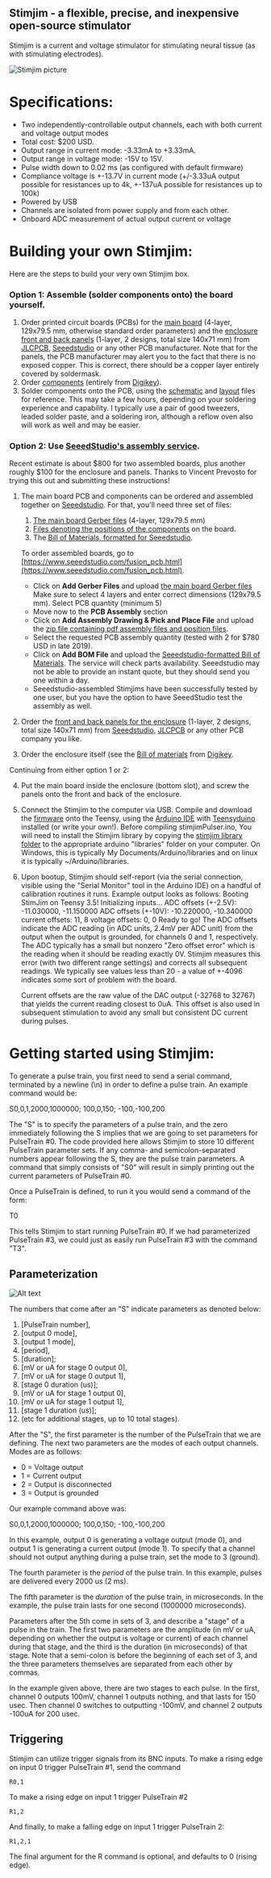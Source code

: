 Stimjim - a flexible, precise, and inexpensive open-source stimulator
-------------------------------
Stimjim is a current and voltage stimulator for stimulating neural tissue (as with stimulating electrodes). 

![Stimjim picture](images/photo.png)

# Specifications:

 - Two independently-controllable output channels, each with both current and voltage output modes
 - Total cost: $200 USD.
 - Output range in current mode: -3.33mA to +3.33mA. 
 - Output range in voltage mode: -15V to 15V.
 - Pulse width down to 0.02 ms (as configured with default firmware)
 - Compliance voltage is +-13.7V in current mode (+/-3.33uA output possible for resistances up to 4k, +-137uA possible for resistances up to 100k)
 - Powered by USB
 - Channels are isolated from power supply and from each other.
 - Onboard ADC measurement of actual output current or voltage
 
# Building your own Stimjim:

Here are the steps to build your very own Stimjim box. 

### Option 1: Assemble (solder components onto) the board yourself.

1. Order printed circuit boards (PCBs) for the [main board](./PCB/stimjimFabricationFiles_v0.18.zip) (4-layer, 129x79.5 mm, otherwise standard order parameters) and the [enclosure front and back panels](./PCB/stimjimPanelFabricationFiles_v0.18.zip) (1-layer, 2 designs, total size 140x71 mm) from [JLCPCB](https://jlcpcb.com/), [Seeedstudio](https://www.seeedstudio.com/fusion_pcb.html) or any other PCB manufacturer. Note that for the panels, the PCB manufacturer may alert you to the fact that there is no exposed copper. This is correct, there should be a copper layer entirely covered by soldermask.
2. Order [components](./stimjim_BOM.xlsx) (entirely from [Digikey](https://www.digikey.com/)).
3. Solder components onto the PCB, using the [schematic](./schematic.pdf) and [layout](./pcb.pdf) files for reference. This may take a few hours, depending on your soldering experience and capability. I typically use a pair of good tweezers, leaded solder paste, and a soldering iron, although a reflow oven also will work as well and may be easier.

### Option 2: Use [SeeedStudio's assembly service](https://www.seeedstudio.com/fusion_pcb.html). 
Recent estimate is about $800 for two assembled boards, plus another roughly $100 for the enclosure and panels. Thanks to Vincent Prevosto for trying this out and submitting these instructions!

1.  The main board PCB and components can be ordered and assembled together on [Seeedstudio](https://www.seeedstudio.com/fusion_pcb.html). 
    For that, you'll need three set of files:
   
    1.  [The main board Gerber files](./PCB/stimjimFabricationFiles_v0.18.zip) (4-layer, 129x79.5 mm) 
    2.  [Files denoting the positions of the components](./PCB/stimjim_SeeedStudioAssembly_PickAndPlace.zip) on the board.
    3.  The [Bill of Materials, formatted for Seeedstudio](./PCB/stimjim_SeeedStudioAssembly_BOM.xlsx). 
   
    To order assembled boards, go to [https://www.seeedstudio.com/fusion_pcb.html](https://www.seeedstudio.com/fusion_pcb.html).
   
    *   Click on **Add Gerber Files** and upload [the main board Gerber files](./PCB/stimjimFabricationFiles_v0.18.zip)
        Make sure to select 4 layers and enter correct dimensions (129x79.5 mm). 
        Select PCB quantity (minimum 5)
    *   Move now to the **PCB Assembly** section
    *   Click on **Add Assembly Drawing & Pick and Place File** and upload the [zip file containing pdf assembly files and position files](./PCB/stimjim_SeeedStudioAssembly_PickAndPlace.zip).
    *   Select the requested PCB assembly quantity (tested with 2 for $780 USD in late 2019).
    *   Click on **Add BOM File** and upload the [Seeedstudio-formatted Bill of Materials](./PCB/stimjim_SeeedStudioAssembly_BOM.xlsx). The service will check parts availability. Seeedstudio may not be able to provide an instant quote, but they should send you one within a day.
    *   Seeedstudio-assembled Stimjims have been successfully tested by one user, but you have the option to have SeeedStudio test the assembly as well.
   
2. Order the [front and back panels for the enclosure](./PCB/stimjimPanelFabricationFiles_v0.18.zip) (1-layer, 2 designs, total size 140x71 mm) from [Seeedstudio](https://www.seeedstudio.com/fusion_pcb.html), [JLCPCB](https://jlcpcb.com/) or any other PCB company you like.
3. Order the enclosure itself (see the [Bill of materials](./stimjim_BOM.xlsx) from [Digikey](https://www.digikey.com/).

Continuing from either option 1 or 2:

4.  Put the main board inside the enclosure (bottom slot), and screw the panels onto the front and back of the enclosure. 
5.  Connect the Stimjim to the computer via USB. Compile and download the [firmware](./stimjimPulser/) onto the Teensy, using the [Arduino IDE](https://www.arduino.cc/en/main/software) with [Teensyduino](https://www.pjrc.com/teensy/td_download.html) installed (or write your own!). Before compiling stimjimPulser.ino, You will need to install the Stimjim library by copying the [stimjim library folder](./lib/) to the appropriate arduino "libraries" folder on your computer. On Windows, this is typically My Documents/Arduino/libraries and on linux it is typically ~/Arduino/libraries. 
6.  Upon bootup, Stimjim should self-report (via the serial connection, visible using the "Serial Monitor" tool in the Arduino IDE) on a handful of calibration routines it runs. Example output looks as follows:
	   Booting StimJim on Teensy 3.5!
	   Initializing inputs...
	   ADC offsets (+-2.5V): -11.030000, -11.150000
	   ADC offsets (+-10V): -10.220000, -10.340000
	   current offsets: 11, 8
	   voltage offsets: 0, 0
	   Ready to go!
	The ADC offsets indicate the ADC reading (in ADC units, 2.4mV per ADC unit) from the output when the output is grounded, for channels 0 and 1, respectively. The ADC typically has a small but nonzero "Zero offset error" which is the reading when it should be reading exactly 0V. Stimjim measures this error (with two different range settings) and corrects all subsequent readings. We typically see values less than 20 - a value of +-4096 indicates some sort of problem with the board.
	
	Current offsets are the raw value of the DAC output (-32768 to 32767) that yields the current reading closest to 0uA. This offset is also used in subsequent stimulation to avoid any small but consistent DC current during pulses.

# Getting started using Stimjim:

To generate a pulse train, you first need to send a serial command, terminated by a newline (\n) in order to define a pulse train. An example command would be:

   S0,0,1,2000,1000000; 100,0,150; -100,-100,200
   
The "S" is to *s*pecify the parameters of a pulse train, and the zero immediately following the S implies that we are going to set parameters for PulseTrain #0. The code provided here allows Stimjim to store 10 different PulseTrain parameter sets. If any comma- and semicolon-separated numbers appear following the S, they are the pulse train parameters. A command that simply consists of "S0" will result in simply printing out the current parameters of PulseTrain #0. 

Once a PulseTrain is defined, to run it you would send a command of the form:

   T0

This tells Stimjim to start running PulseTrain #0. If we had parameterized PulseTrain #3, we could just as easily run PulseTrain #3 with the command "T3".

##  Parameterization 

![Alt text](images/pulseTrainParametrization.svg)

The numbers that come after an "S" indicate parameters as denoted below:

1. [PulseTrain number], 
2. [output 0 mode],
3. [output 1 mode],
4. [period],
5. [duration];
6. [mV or uA for stage 0 output 0],
7. [mV or uA for stage 0 output 1],
8. [stage 0 duration (us)]; 
9. [mV or uA for stage 1 output 0],
10. [mV or uA for stage 1 output 1],
11. [stage 1 duration (us)];
12. (etc for additional stages, up to 10 total stages).

After the "S", the first parameter is the number of the PulseTrain that we are defining. The next two parameters are the modes of each output channels. Modes are as follows:

 - 0 = Voltage output
 - 1 = Current output
 - 2 = Output is disconnected
 - 3 = Output is grounded

Our example command above was: 
   
   S0,0,1,2000,1000000; 100,0,150; -100,-100,200
   
In this example, output 0 is generating a voltage output (mode 0), and output 1 is generating a current output (mode 1). To specify that a channel should not output anything during a pulse train, set the mode to 3 (ground).  

The fourth parameter is the _period_ of the pulse train. In this example, pulses are delivered every 2000 us (2 ms).

The fifth parameter is the _duration_ of the pulse train, in microseconds. In the example, the pulse train lasts for one second (1000000 microseconds).

Parameters after the 5th come in sets of 3, and describe a "stage" of a pulse in the train.  The first two parameters are the amplitude (in mV or uA, depending on whether the output is voltage or current) of each channel during that stage, and the third is the duration (in microseconds) of that stage. Note that a semi-colon is before the beginning of each set of 3, and the three parameters themselves are separated from each other by commas.

In the example given above, there are two stages to each pulse. In the first, channel 0 outputs 100mV, channel 1 outputs nothing, and that lasts for 150 usec. Then channel 0 switches to outputting -100mV, and channel 2 outputs -100uA for 200 usec. 

## Triggering
Stimjim can utilize trigger signals from its BNC inputs. To make a rising edge on input 0 trigger PulseTrain #1, send the command

	R0,1

To make a rising edge on input 1 trigger PulseTrain #2

	R1,2
	
And finally, to make a falling edge on input 1 trigger PulseTrain 2:

	R1,2,1

The final argument for the R command is optional, and defaults to 0 (rising edge).


